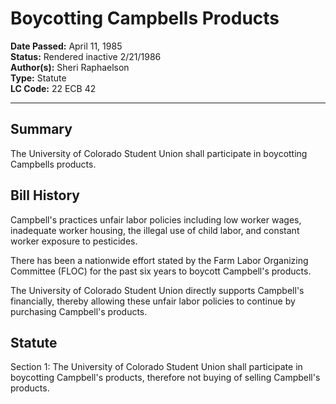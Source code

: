 # Boycotting Campbells Products
**Date Passed:** April 11, 1985  
**Status:** Rendered inactive 2/21/1986  
**Author(s):** Sheri Raphaelson  
**Type:** Statute  
**LC Code:** 22 ECB 42

---

## Summary
The University of Colorado Student Union shall participate in boycotting Campbells products. 

## Bill History
Campbell's practices unfair labor policies including low worker wages, inadequate 
worker housing, the illegal use of child labor, and constant worker exposure to 
pesticides. 

There has been a nationwide effort stated by the Farm Labor Organizing 
Committee (FLOC) for the past six years to boycott Campbell's products. 

The University of Colorado Student Union directly supports Campbell's financially, 
thereby allowing these unfair labor policies to continue by purchasing Campbell's 
products. 

## Statute
Section 1: The University of Colorado Student Union shall participate in boycotting Campbell's products, therefore not buying of selling Campbell's products.
